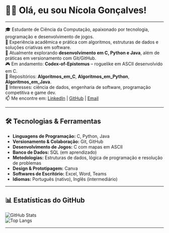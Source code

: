 # 👨‍💻 Olá, eu sou Nícola Gonçalves!  

---

🎓 Estudante de Ciência da Computação, apaixonado por tecnologia, programação e desenvolvimento de jogos.  
🚀 Experiência acadêmica e prática com algoritmos, estruturas de dados e soluções criativas em software.  
🌱 Atualmente explorando **desenvolvimento em C, Python e Java**, além de práticas em versionamento com Git/GitHub.  
🎮 Em andamento: **Codex-of-Epistemus** – roguelike em ASCII desenvolvido em C.  
📂 Repositórios: **Algoritmos_em_C**, **Algoritmos_em_Python**, **Algoritmos_em_Java**.  
💬 Interesses: ciência de dados, engenharia de software, programação competitiva e game dev.  
📫 Me encontre em: [LinkedIn](https://linkedin.com/in/SEU-USUARIO) | [GitHub](https://github.com/NickyDC2007) | [Email](mailto:Nicola.cgoncalves@gmail.com)


---

## 🛠 Tecnologias & Ferramentas  

- **Linguagens de Programação:** C, Python, Java  
- **Versionamento & Colaboração:** Git, GitHub  
- **Desenvolvimento de Jogos:** C com mapas em ASCII  
- **Banco de Dados:** SQL (em aprendizado)  
- **Metodologias:** Estruturas de dados, lógica de programação e resolução de problemas  
- **Design & Prototipagem:** Canva  
- **Softwares de Escritório:** Excel, Word, Teams
- **Idiomas:** Português (nativo), Inglês (intermediário)

---


## 📊 Estatísticas do GitHub  

![GitHub Stats](https://github-readme-stats.vercel.app/api?username=NickyDC2007&show_icons=true&theme=tokyonight)  
![Top Langs](https://github-readme-stats.vercel.app/api/top-langs/?username=NickyDC2007&layout=compact&theme=tokyonight)  

---
